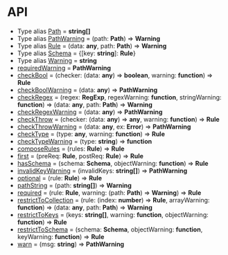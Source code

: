 # API
- Type alias [Path](../src/index.ts#L1) = **string[]**
- Type alias [PathWarning](../src/index.ts#L3) = (path: **Path**) => **Warning**
- Type alias [Rule](../src/index.ts#L4) = (data: **any**, path: **Path**) => **Warning**
- Type alias [Schema](../src/index.ts#L96) = {[key: **string**]: **Rule**}
- Type alias [Warning](../src/index.ts#L2) = **string**
- [requiredWarning](../src/index.ts#L73) = **PathWarning**
- [checkBool](../src/index.ts#L26) = (checker: (data: **any**) => **boolean**, warning: **function**) => **Rule**
- [checkBoolWarning](../src/index.ts#L23) = (data: **any**) => **PathWarning**
- [checkRegex](../src/index.ts#L62) = (regex: **RegExp**, regexWarning: **function**, stringWarning: **function**) => (data: **any**, path: **Path**) => **Warning**
- [checkRegexWarning](../src/index.ts#L59) = (data: **any**) => **PathWarning**
- [checkThrow](../src/index.ts#L35) = (checker: (data: **any**) => **any**, warning: **function**) => **Rule**
- [checkThrowWarning](../src/index.ts#L32) = (data: **any**, ex: **Error**) => **PathWarning**
- [checkType](../src/index.ts#L50) = (type: **any**, warning: **function**) => **Rule**
- [checkTypeWarning](../src/index.ts#L47) = (type: **string**) => **function**
- [composeRules](../src/index.ts#L12) = (rules: **Rule**) => **Rule**
- [first](../src/index.ts#L17) = (preReq: **Rule**, postReq: **Rule**) => **Rule**
- [hasSchema](../src/index.ts#L97) = (schema: **Schema**, objectWarning: **function**) => **Rule**
- [invalidKeyWarning](../src/index.ts#L81) = (invalidKeys: **string[]**) => **PathWarning**
- [optional](../src/index.ts#L70) = (rule: **Rule**) => **Rule**
- [pathString](../src/index.ts#L6) = (path: **string[]**) => **Warning**
- [required](../src/index.ts#L75) = (rule: **Rule**, warning: (path: **Path**) => **Warning**) => **Rule**
- [restrictToCollection](../src/index.ts#L118) = (rule: (index: **number**) => **Rule**, arrayWarning: **function**) => (data: **any**, path: **Path**) => **Warning**
- [restrictToKeys](../src/index.ts#L85) = (keys: **string[]**, warning: **function**, objectWarning: **function**) => **Rule**
- [restrictToSchema](../src/index.ts#L107) = (schema: **Schema**, objectWarning: **function**, keyWarning: **function**) => **Rule**
- [warn](../src/index.ts#L9) = (msg: **string**) => **PathWarning**
